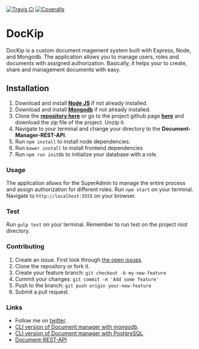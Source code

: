 [![Travis Ci](https://img.shields.io/travis/andela-rekemezie/Document-Management-System/develop.svg)](https://travis-ci.org/andela-rekemezie/Document-Management-System)
[![Coveralls](https://img.shields.io/coveralls/andela-rekemezie/Document-Management-System/develop.svg)](https://coveralls.io/github/andela-rekemezie/Document-Management-System)
# DocKip

DocKip is a custom document magement system built with Express, Node, and Mongodb. The application allows you to manage users, roles and documents with assigned authorization. Basically, it helps your to create, share and management documents with easy. 

## Installation

1. Download and install [**Node JS**](https://nodejs.org/en/) if not already installed.
2. Download and install [**Mongodb**](https://www.mongodb.org/downloads/) if not already installed.
3. Clone the [**repository here**](hhttps://github.com/andela-rekemezie/Document-Management-System.git) or go to the project github page [**here**](https://github.com/andela-rekemezie/Document-Management-System) and download the zip file of the project. Unzip it.
4. Navigate to your terminal and change your directory to the **Document-Manager-REST-API**.
5. Run `npm install` to install node dependencies.
6. Run `bower install` to install frontend dependencies
7. Run `npm run initDb` to initialize your database with a role.

### Usage
The application allows for the SuperAdmin to manage the entire process and assign authorization for different roles.
Run `npm start` on your terminal.
Navigate to `http://localhost:5555` on your browser.

### Test
Run `gulp test` on your terminal. Remember to  run test on the project root directory.

### Contributing
1. Create an issue. First look through [the open issues](https://github.com/andela-rekemezie/Document-Management-System/issues).
2. Clone the repository or fork it.
3. Create your feature branch: `git checkout -b my-new-feature`
5. Commit your changes: `git commit -m 'Add some feature'`
4. Push to the branch: `git push origin your-new-feature`
5. Submit a pull request.

###  Links
* Follow me on [twitter](https://twitter.com/EkemezieRowland).
* [CLI version of Document manager with mongodb](https://github.com/andela-rekemezie/DMS-Mongoose).
* [CLI version of Document manager with PostgreSQL](https://github.com/andela-rekemezie/DMS-Sequelize).
* [Document-REST-API](https://github.com/andela-rekemezie/Document-Manager-REST-API)